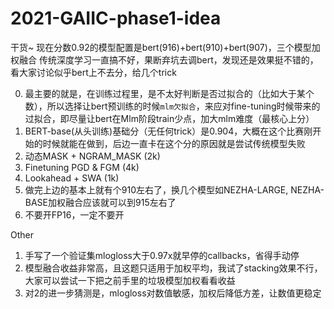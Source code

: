 # 2021-GAIIC-phase1-idea

干货~
现在分数0.92的模型配置是bert(916)+bert(910)+bert(907)，三个模型加权融合
传统深度学习一直搞不好，果断弃坑去调bert，发现还是效果挺不错的，看大家讨论似乎bert上不去分，给几个trick

0. 最主要的就是，在训练过程里，是不太好判断是否过拟合的（比如大于某个数），所以选择让bert预训练的时候`mlm欠拟合`，来应对fine-tuning时候带来的过拟合，即尽量让bert在Mlm阶段train少点，加大mlm难度（最核心上分）
1. BERT-base(从头训练)基础分（无任何trick）是0.904，大概在这个比赛刚开始的时候就能在做到，后边一直卡在这个分的原因就是尝试传统模型失败
2. 动态MASK + NGRAM_MASK (2k)
3. Finetuning PGD & FGM (4k)
4. Lookahead + SWA (1k)
5. 做完上边的基本上就有个910左右了，换几个模型如NEZHA-LARGE, NEZHA-BASE加权融合应该就可以到915左右了
6. 不要开FP16，一定不要开

Other
1. 手写了一个验证集mlogloss大于0.97x就早停的callbacks，省得手动停
2. 模型融合收益非常高，且这题只适用于加权平均，我试了stacking效果不行，大家可以尝试一下把之前手里的垃圾模型加权看看收益
3. 对2的进一步猜测是，mlogloss对数值敏感，加权后降低方差，让数值更稳定
